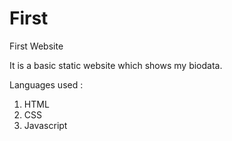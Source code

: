 # First
First Website

It is a basic static website which shows my biodata.

Languages used :
1. HTML
2. CSS
3. Javascript
